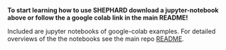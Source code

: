 
**To start learning how to use SHEPHARD download a jupyter-notebook above or follow the a google colab link in the main README!**

Included are jupyter notebooks of google-colab examples. For detailed overviews of the the notebooks see the main repo [README](https://github.com/holehouse-lab/shephard-colab/blob/main/readme.md).  

